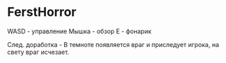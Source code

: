 # FerstHorror
WASD - управление
Мышка - обзор
Е - фонарик

След. доработка - В темноте появляется враг и приследует игрока, на свету враг исчезает.
